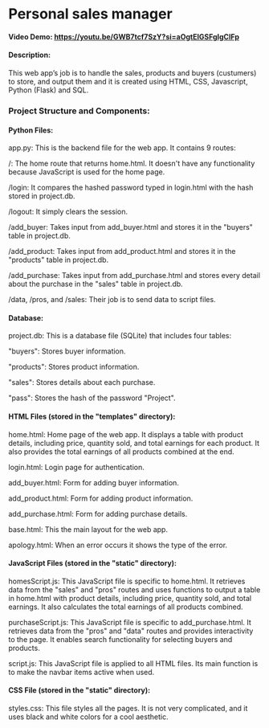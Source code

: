 # Personal sales manager
#### Video Demo:  https://youtu.be/GWB7tcf7SzY?si=aOgtElGSFgIgClFp
#### Description:
This web app’s job is to handle the sales, products and buyers (custumers) to store, and output them and it is created using HTML, CSS, Javascript, Python (Flask) and SQL.

### Project Structure and Components:
#### Python Files:

app.py: This is the backend file for the web app. It contains 9 routes:

/: The home route that returns home.html. It doesn't have any functionality because JavaScript is used for the home page.

/login: It compares the hashed password typed in login.html with the hash stored in project.db.

/logout: It simply clears the session.

/add_buyer: Takes input from add_buyer.html and stores it in the "buyers" table in project.db.

/add_product: Takes input from add_product.html and stores it in the "products" table in project.db.

/add_purchase: Takes input from add_purchase.html and stores every detail about the purchase in the "sales" table in project.db.

/data, /pros, and /sales: Their job is to send data to script files.

#### Database: 

project.db: This is a database file (SQLite) that includes four tables:

"buyers": Stores buyer information.

"products": Stores product information.

"sales": Stores details about each purchase.

"pass": Stores the hash of the password "Project".

#### HTML Files (stored in the "templates" directory):

home.html: Home page of the web app. It displays a table with product details, including price, quantity sold, and total earnings for each product. It also provides the total earnings of all products combined at the end.

login.html: Login page for authentication.

add_buyer.html: Form for adding buyer information.

add_product.html: Form for adding product information.

add_purchase.html: Form for adding purchase details.

base.html: This the main layout for the web app.

apology.html: When an error occurs it shows the type of the error.

#### JavaScript Files (stored in the "static" directory):

homesScript.js: This JavaScript file is specific to home.html. It retrieves data from the "sales" and "pros" routes and uses functions to output a table in home.html with product details, including price, quantity sold, and total earnings. It also calculates the total earnings of all products combined.

purchaseScript.js: This JavaScript file is specific to add_purchase.html. It retrieves data from the "pros" and "data" routes and provides interactivity to the page. It enables search functionality for selecting buyers and products.

script.js: This JavaScript file is applied to all HTML files. Its main function is to make the navbar items active when used.

#### CSS File (stored in the "static" directory):

styles.css: This file styles all the pages. It is not very complicated, and it uses black and white colors for a cool aesthetic.






